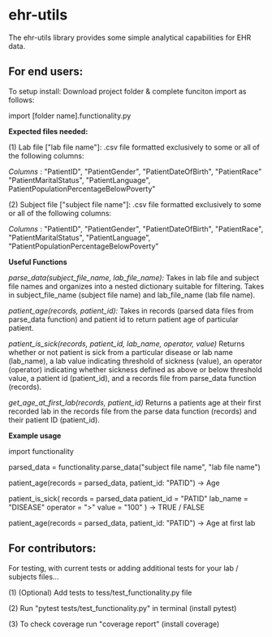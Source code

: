 # ehr-utils

The ehr-utils library provides some simple analytical capabilities for EHR data.

## For end users:

To setup install: Download project folder & complete funciton import as follows:

import [folder name].functionality.py

**Expected files needed:**

(1) Lab file ["lab file name"]: .csv file formatted exclusively to some or all of the following columns:

*Columns* : "PatientID", "PatientGender", "PatientDateOfBirth", "PatientRace" "PatientMaritalStatus", "PatientLanguage", PatientPopulationPercentageBelowPoverty"

(2) Subject file ["subject file name"]: .csv file formatted exclusively to some or all of the following columns:

*Columns* : "PatientID", "PatientGender", "PatientDateOfBirth", "PatientRace", "PatientMaritalStatus", "PatientLanguage", "PatientPopulationPercentageBelowPoverty"

**Useful Functions**

*parse_data(subject_file_name, lab_file_name):*
Takes in lab file and subject file names and organizes into a nested dictionary
suitable for filtering. Takes in subject_file_name (subject file name) and
lab_file_name (lab file name).

*patient_age(records, patient_id):*
Takes in records (parsed data files from parse_data function) and patient id
to return patient age of particular patient.

*patient_is_sick(records, patient_id, lab_name, operator, value)*
Returns whether or not patient is sick from a particular disease or lab name (lab_name),
a lab value indicating threshold of sickness (value), an operator (operator) indicating 
whether sickness defined as above or below threshold value, a patient id (patient_id),
and a records file from parse_data function (records).

*get_age_at_first_lab(records, patient_id)*
Returns a patients age at their first recorded lab in the records file from
the parse data function (records) and their patient ID (patient_id).



**Example usage**

import functionality

parsed_data = functionality.parse_data("subject file name", "lab file name")

patient_age(records = parsed_data, patient_id: "PATID") -> Age

patient_is_sick(
    records = parsed_data
    patient_id = "PATID"
    lab_name = "DISEASE"
    operator = ">"
    value = "100"
) -> TRUE / FALSE

patient_age(records = parsed_data, patient_id: "PATID") -> Age at first lab



## For contributors:

For testing, with current tests or adding additional tests for your lab / subjects
files...

(1) (Optional) Add tests to tess/test_functionality.py file

(2) Run "pytest tests/test_functionality.py" in terminal (install pytest)

(3) To check coverage run "coverage report" (install coverage)
